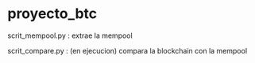 # proyecto_btc

scrit_mempool.py : extrae la mempool

scrit_compare.py : (en ejecucion) compara la blockchain con la mempool

